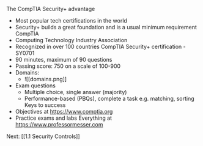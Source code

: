 The CompTIA Security+ advantage
- Most popular tech certifications in the world
- Security+ builds a great foundation and is a usual minimum requirement
CompTIA
- Computing Technology Industry Association
- Recognized in over 100 countries
CompTIA Security+ certification - SY0701
- 90 minutes, maximum of 90 questions
- Passing score: 750 on a scale of 100-900
- Domains:
	- ![[domains.png]]
- Exam questions
	- Multiple choice, single answer (majority)
	- Performance-based (PBQs), complete a task e.g. matching, sorting
Keys to success
- Objectives at https://www.comptia.org
- Practice exams and labs
Everything at https://www.professormesser.com

Next: [[1.1 Security Controls]]
